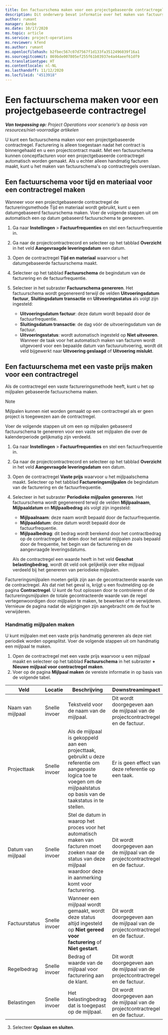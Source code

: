 ```yaml
---
title: Een factuurschema maken voor een projectgebaseerde contractregel
description: Dit onderwerp bevat informatie over het maken van factuurschema's en mijlpalen voor contractregels.
author: rumant
manager: Annbe
ms.date: 10/17/2020
ms.topic: article
ms.service: project-operations
ms.reviewer: kfend
ms.author: rumant
ms.openlocfilehash: b2fbec567c07d7567f1d133fa3512496039f16a1
ms.sourcegitcommit: 869bde007805ef255f61b03937e4a44aeef61df9
ms.translationtype: HT
ms.contentlocale: nl-NL
ms.lasthandoff: 11/12/2020
ms.locfileid: "4513918"
---
```

# <a name="create-an-invoice-schedule-on-a-project-based-contract-line"></a>Een factuurschema maken voor een projectgebaseerde contractregel 

_**Van toepassing op:** Project Operations voor scenario's op basis van resources/niet-voorradige artikelen_

U kunt een factuurschema maken voor een projectgebaseerde contractregel. Facturering is alleen toegestaan nadat het contract is binnengehaald en u een projectcontract maakt. Met een factuurschema kunnen conceptfacturen voor een projectgebaseerde contractregel automatisch worden gemaakt. Als u echter alleen handmatig facturen maakt, kunt u het maken van factuurschema's op contractregels overslaan.

## <a name="create-a-time-and-material-invoice-schedule-for-a-contract-line"></a>Een factuurschema voor tijd en materiaal voor een contractregel maken

Wanneer voor een projectgebaseerde contractregel de factureringsmethode Tijd en materiaal wordt gebruikt, kunt u een datumgebaseerd factuurschema maken. Voer de volgende stappen uit om automatisch een op datum gebaseerd factuurschema te genereren.

1. Ga naar **Instellingen** > **Factuurfrequenties** en stel een factuurfrequentie in.
2. Ga naar de projectcontractrecord en selecteer op het tabblad **Overzicht** in het veld **Aangevraagde leveringsdatum** een datum.
3. Open de contractregel **Tijd en materiaal** waarvoor u het datumgebaseerde factuurschema maakt. 
4. Selecteer op het tabblad **Factuurschema** de begindatum van de facturering en de factuurfrequentie.
5. Selecteer in het subraster **Factuurschema genereren**. Het factuurschema wordt gegenereerd terwijl de velden **Uitvoeringsdatum factuur**, **Sluitingsdatum transactie** en **Uitvoeringsstatus** als volgt zijn ingesteld:

    - **Uitvoeringsdatum factuur**: deze datum wordt bepaald door de factuurfrequentie.
    - **Sluitingsdatum transactie**: de dag vóór de uitvoeringsdatum van de factuur.
    - **Uitvoeringsstatus**: wordt automatisch ingesteld op **Niet uitvoeren**. Wanneer de taak voor het automatisch maken van facturen wordt uitgevoerd voor een bepaalde datum van factuuruitvoering, wordt dit veld bijgewerkt naar **Uitvoering geslaagd** of **Uitvoering mislukt**.

## <a name="create-a-fixed-price-invoice-schedule-for-a-contract-line"></a>Een factuurschema met een vaste prijs maken voor een contractregel

Als de contractregel een vaste factureringsmethode heeft, kunt u het op mijlpalen gebaseerde factuurschema maken. 

> [!NOTE]
> Mijlpalen kunnen niet worden gemaakt op een contractregel als er geen project is toegewezen aan de contractregel.

Voer de volgende stappen uit om een op mijlpalen gebaseerd factuurschema te genereren voor een vaste set mijlpalen die over de kalenderperiode gelijkmatig zijn verdeeld.

1. Ga naar **Instellingen** > **Factuurfrequenties** en stel een factuurfrequentie in.
2. Ga naar de projectcontractrecord en selecteer op het tabblad **Overzicht** in het veld **Aangevraagde leveringsdatum** een datum.
3. Open de contractregel **Vaste prijs** waarvoor u het mijlpaalschema maakt. Selecteer op het tabblad **Factureringsmijlpalen** de begindatum van de facturering en de factuurfrequentie. 
4. Selecteer in het subraster **Periodieke mijlpalen genereren**. Het factuurschema wordt gegenereerd terwijl de velden **Mijlpaalnaam**, **Mijlpaaldatum** en **Mijlpaalbedrag** als volgt zijn ingesteld:

    - **Mijlpaalnaam**: deze naam wordt bepaald door de factuurfrequentie.
    - **Mijlpaaldatum**: deze datum wordt bepaald door de factuurfrequentie.
    - **Mijlpaalbedrag**: dit bedrag wordt berekend door het contractbedrag op de contractregel te delen door het aantal mijlpalen zoals bepaald door de frequentie, het begin van de facturering en de aangevraagde leveringsdatums.

    Als de contractregel een waarde heeft in het veld **Geschat belastingbedrag**, wordt dit veld ook gelijkelijk over elke mijlpaal verdeeld bij het genereren van periodieke mijlpalen.

Factureringsmijlpalen moeten gelijk zijn aan de gecontracteerde waarde van de contractregel. Als dat niet het geval is, krijgt u een foutmelding op de pagina **Contractregel**. U kunt de fout oplossen door te controleren of de factureringsmijlpalen de totale gecontracteerde waarde van de regel vertegenwoordigen door mijlpalen te maken, te bewerken of te verwijderen. Vernieuw de pagina nadat de wijzigingen zijn aangebracht om de fout te verwijderen.

### <a name="manually-create-milestones"></a>Handmatig mijlpalen maken

U kunt mijlpalen met een vaste prijs handmatig genereren als deze niet periodiek worden opgesplitst. Voer de volgende stappen uit om handmatig een mijlpaal te maken.

1. Open de contractregel met een vaste prijs waarvoor u een mijlpaal maakt en selecteer op het tabblad **Factuurschema** in het subraster **+ Nieuwe mijlpaal voor contractregel maken**. 
2. Voer op de pagina **Mijlpaal maken** de vereiste informatie in op basis van de volgende tabel.

| Veld | Locatie | Beschrijving | Downstreamimpact |
| --- | --- | --- | --- |
| Naam van mijlpaal | Snelle invoer | Tekstveld voor de naam van de mijlpaal. | Dit wordt doorgegeven aan de mijlpaal van de projectcontractregel en de factuur. |
| Projecttaak | Snelle invoer | Als de mijlpaal is gekoppeld aan een projecttaak, gebruikt u deze referentie om aangepaste logica toe te voegen om de mijlpaalstatus op basis van de taakstatus in te stellen. | Er is geen effect van deze referentie op een taak. |
| Datum van mijlpaal | Snelle invoer | Stel de datum in waarop het proces voor het automatisch maken van facturen moet zoeken naar de status van deze mijlpaal waardoor deze in aanmerking komt voor facturering. | Dit wordt doorgegeven aan de mijlpaal van de projectcontractregel en de factuur. |
| Factuurstatus | Snelle invoer | Wanneer een mijlpaal wordt gemaakt, wordt deze status altijd ingesteld op **Niet gereed voor facturering** of **Niet gestart**. | Dit wordt doorgegeven aan de mijlpaal van de projectcontractregel en de factuur. |
| Regelbedrag | Snelle invoer | Bedrag of waarde van de mijlpaal voor facturering aan de klant. | Dit wordt doorgegeven aan de mijlpaal van de projectcontractregel en de factuur. |
| Belastingen | Snelle invoer | Het belastingbedrag dat is toegepast op de mijlpaal. | Dit wordt doorgegeven aan de mijlpaal van de projectcontractregel en de factuur. |

3. Selecteer **Opslaan en sluiten**.
